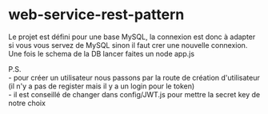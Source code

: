 # web-service-rest-pattern

Le projet est défini pour une base MySQL, la connexion est donc à adapter si vous vous servez de MySQL sinon il faut crer une nouvelle connexion.
<br/>Une fois le schema de la DB lancer faites un node app.js

P.S. 
<br/>- pour créer un utilisateur nous passons par la route de création d'utilisateur (il n'y a pas de register mais il y a un login pour le token)
<br/>- il est conseillé de changer dans config/JWT.js pour mettre la secret key de notre choix
